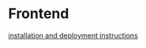 # Frontend

[installation and deployment instructions](https://github.com/Devops-ohtuprojekti/DevOpsCSAOS/blob/documentation/documentation/installation-and-deployment.md)

